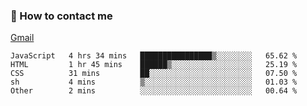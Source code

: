 
### 📮 How to contact me

[Gmail](lshcara@gmail.com)

<!--START_SECTION:waka-->

```text
JavaScript   4 hrs 34 mins   ████████████████▒░░░░░░░░   65.62 %
HTML         1 hr 45 mins    ██████▒░░░░░░░░░░░░░░░░░░   25.19 %
CSS          31 mins         ██░░░░░░░░░░░░░░░░░░░░░░░   07.50 %
sh           4 mins          ▒░░░░░░░░░░░░░░░░░░░░░░░░   01.03 %
Other        2 mins          ░░░░░░░░░░░░░░░░░░░░░░░░░   00.64 %
```

<!--END_SECTION:waka-->
